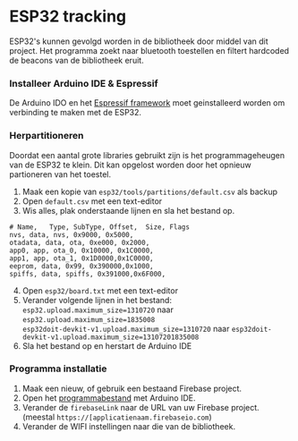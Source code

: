 # ESP32 tracking 
ESP32's kunnen gevolgd worden in de bibliotheek door middel van dit project. Het programma zoekt naar bluetooth toestellen en filtert hardcoded de beacons van de bibliotheek eruit. 

### Installeer Arduino IDE & Espressif
De Arduino IDO en het [Espressif framework](https://github.com/espressif/arduino-esp32) moet geinstalleerd worden om verbinding te maken met de ESP32. 

### Herpartitioneren
Doordat een aantal grote libraries gebruikt zijn is het programmageheugen van de ESP32 te klein. Dit kan opgelost worden door het opnieuw partioneren van het toestel.

1. Maak een kopie van `esp32/tools/partitions/default.csv` als backup
2. Open `default.csv` met een text-editor
3. Wis alles, plak onderstaande lijnen en sla het bestand op. 
```
# Name,   Type, SubType, Offset,  Size, Flags
nvs, data, nvs, 0x9000, 0x5000,
otadata, data, ota, 0xe000, 0x2000,
app0, app, ota_0, 0x10000, 0x1C0000,
app1, app, ota_1, 0x1D0000,0x1C0000,
eeprom, data, 0x99, 0x390000,0x1000,
spiffs, data, spiffs, 0x391000,0x6F000,
```  
4. Open `esp32/board.txt` met een text-editor
5. Verander volgende lijnen in het bestand: 
    `esp32.upload.maximum_size=1310720` naar `esp32.upload.maximum_size=1835008`  
    `esp32doit-devkit-v1.upload.maximum_size=1310720` naar `esp32doit-devkit-v1.upload.maximum_size=13107201835008`
6. Sla het bestand op en herstart de Arduino IDE

### Programma installatie

1. Maak een nieuw, of gebruik een bestaand Firebase project.
2. Open het [programmabestand](https://github.com/lab9k/Beacons/blob/master/Web/ESP32/beaconFirebase/beaconFirebase.ino) met Arduino IDE. 
3. Verander de `firebaseLink` naar de URL van uw Firebase project. (meestal `https://[applicatienaam.firebaseio.com`)
4. Verander de WIFI instellingen naar die van de bibliotheek. 




